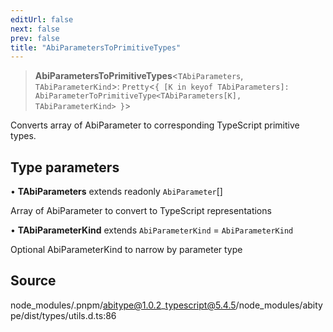 ```yaml
---
editUrl: false
next: false
prev: false
title: "AbiParametersToPrimitiveTypes"
---
```


> **AbiParametersToPrimitiveTypes**\<`TAbiParameters`, `TAbiParameterKind`\>: `Pretty`\<`{ [K in keyof TAbiParameters]: AbiParameterToPrimitiveType<TAbiParameters[K], TAbiParameterKind> }`\>

Converts array of AbiParameter to corresponding TypeScript primitive types.

## Type parameters

• **TAbiParameters** extends readonly `AbiParameter`[]

Array of AbiParameter to convert to TypeScript representations

• **TAbiParameterKind** extends `AbiParameterKind` = `AbiParameterKind`

Optional AbiParameterKind to narrow by parameter type

## Source

node\_modules/.pnpm/abitype@1.0.2\_typescript@5.4.5/node\_modules/abitype/dist/types/utils.d.ts:86
